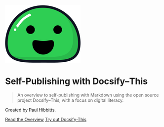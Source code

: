 ![Docsify Logo](https://raw.githubusercontent.com/docsifyjs/docsify/develop/docs/_media/icon.svg)

#  Self-Publishing with Docsify&#8288;&#8211;&#8288;This

> An overview to self-publishing with Markdown using the open source project Docsify&#8288;&#8211;&#8288;This, with a focus on digital literacy.

Created by [Paul Hibbitts](https://hibbittsdesign.org).

[Read the Overview](#an-overview-to-self-publishing-with-docsify-this)
[Try out Docsify-This](https://docsify-this.net)
